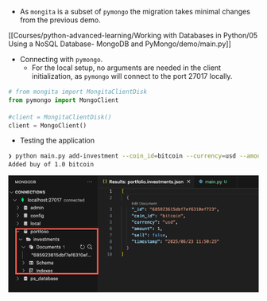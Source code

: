 

- As ```mongita``` is a subset of ```pymongo``` the migration takes minimal changes from the previous demo.

[[Courses/python-advanced-learning/Working with Databases in Python/05 Using a NoSQL Database- MongoDB and PyMongo/demo/main.py]]

- Connecting with ```pymongo```.
	- For the local setup, no arguments are needed in the client initialization, as ```pymongo``` will connect to the port 27017 locally.


```python
# from mongita import MongitaClientDisk
from pymongo import MongoClient

#client = MongitaClientDisk()
client = MongoClient()
```

- Testing the application

```bash
❯ python main.py add-investment --coin_id=bitcoin --currency=usd --amount=1.0
Added buy of 1.0 bitcoin
```


![](../images/05-Demo-MongoDB.png)